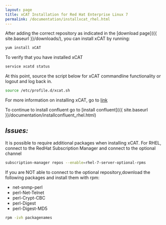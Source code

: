 ```yaml
---
layout: page
title: xCAT Installation for Red Hat Enterprise Linux 7
permalink: /documentation/installxcat_rhel.html
---
```


After adding the correct repository as indicated in the [download page]({{ site.baseurl }}/downloads/), you can install xCAT by running:
```sh
yum install xCAT
```
To verify that you have installed xCAT
```sh
service xcatd status
```
At this point, source the script below for xCAT commandline functionality or logout and log back in. 
```sh 
source /etc/profile.d/xcat.sh
```

For more information on installing xCAT, go to [link](http://xcat-docs.readthedocs.io/en/stable/guides/install-guides/index.html "xCAT Install Guide")

To continue to install confluent go to [install confluent]({{ site.baseurl }}/documentation/installconfluent_rhel.html)

## *Issues:*

It is possible to require additional packages when installing xCAT. 
For RHEL, connect to the RedHat Subscription Manager and connect to the optional channel 
```sh
subscription-manager repos --enable=rhel-7-server-optional-rpms
```
If you are NOT able to connect to the optional repository,download the following packages and install them with rpm: 
* net-snmp-perl
* perl-Net-Telnet
* perl-Crypt-CBC
* perl-Digest
* perl-Digest-MD5

```sh
rpm -ivh packagenames
```


